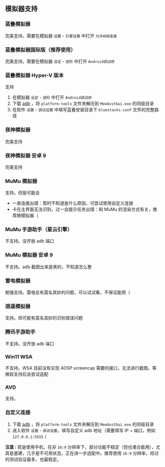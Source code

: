 ## 模拟器支持

### 蓝叠模拟器

完美支持。需要在模拟器 `设置` - `引擎设置` 中打开 `允许ADB连接`

### 蓝叠模拟器国际版（推荐使用）

完美支持。需要在模拟器 `设定` - `进阶` 中打开 `Android调试桥`

### 蓝叠模拟器 Hyper-V 版本

支持

1. 在模拟器 `设定` - `进阶` 中打开 `Android调试桥`
2. 下载 [adb](https://dl.google.com/android/repository/platform-tools-latest-windows.zip) ，将 `platform-tools` 文件夹解压到 `MeoAsstGui.exe` 的同级目录
3. 在软件 `设置` - `调试设置` 中填写蓝叠安装目录下 `bluestacks.conf` 文件的完整路径

### 夜神模拟器

完美支持

### 夜神模拟器 安卓 9

完美支持

### MuMu 模拟器

支持。但是可能会  

- 一直连接出错：暂时不知道是什么原因，可尝试使用自定义连接
- 卡在主界面无法识别，过一会提示任务出错：和 MuMu 的渲染方式有关，推荐换模拟器（

### MuMu 手游助手（星云引擎）  

不支持。没开放 adb 端口

### MuMu 模拟器 安卓 9

不支持。adb 截图出来是黑的，不知道怎么整

### 雷电模拟器

勉强支持。雷电总有莫名其妙的问题，可以试试看，不保证能用（

### 逍遥模拟器

支持。但可能有莫名其妙的识别错误问题

### 腾讯手游助手

不支持。没开放 adb 端口

### Win11 WSA

不支持。WSA 目前没有实现 AOSP screencap 需要的接口，无法进行截图。等微软支持后会尝试适配

### AVD

支持。

### 自定义连接

1. 下载 [adb](https://dl.google.com/android/repository/platform-tools-latest-windows.zip) ，将 `platform-tools` 文件夹解压到 `MeoAsstGui.exe` 的同级目录
2. 进入软件 `设置` - `调试设置`，填写自定义 adb 地址（需要填写 IP + 端口，例如 `127.0.0.1:5555` ）

**注意 :** 若是使用手机，在非 `16:9` 分辨率下，部分功能不稳定（但也凑合能用），尤其是基建，几乎是不可用状态，正在进一步适配中。推荐使用 `16:9` 分辨率，经过的测试验证最多，也最稳定。
